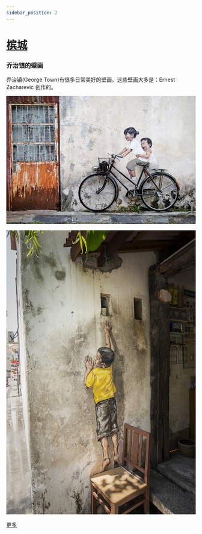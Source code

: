 ```yaml
---
sidebar_position: 2
---
```


# [槟城](https://www.mypenang.gov.my/home/?lg=en&lg=ch)

### 乔治镇的壁画
乔治镇(George Town)有很多日常美好的壁画。这些壁画大多是：Ernest Zacharevic 创作的。

![](./imgs/bike.jpeg)

![](./imgs/look.jpeg)

[更多](https://www.pinterest.com/fkuen/street-art-in-georgetown-penang/)